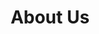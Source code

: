 ---
sitemap:
  changefreq: weekly
  priority: 0.7
title: "About Us"
subtitle: ""
# meta description
description: "About us - our founders story"
draft: false

####################### Banner #########################
banner:
  title : "About Us<br>  <br> Why was Brainstorm Security founded?"
  image : "images/passion.jpg"
  content : "Hello, my name is Richard, and I am the founder of Brainstorm Security Ltd. This is a shortened version of my life and journey in how I created this company.<br><br>

I had always wanted to be a police officer, ever since being a little boy. I grew up and took on a number of different jobs, from office equipment sales, to working for local government. A year or so before the ‘Dot-com boom’ of the late 80s, and having a lifelong interest in computers, I was offered two different jobs as a computer programmer. However, I passed up on these amazing opportunities to earn an extra £30 a week ‘beer money’ working in an office. As we grow up, we can all look back and consider ‘what if?’ in our life choices.  <br><br>  I travelled and worked abroad, returning to join the police in the UK. There I enjoyed an amazing career for nearly three decades. I worked in public facing uniformed police roles. I would walk the beat while checking if doors were locked on commercial premises in the middle of the night. I had exposure to people from all parts of society, from the homeless to high society, which gave me an amazing experience of communicating with people. Furthermore, I mastered my skills of dealing with incidents under pressure, and with people often in crisis, victims, offenders, witnesses and everyone else associated with the criminal justice system. Many critical incidents would often involve ‘life or death’ decision-making. I took this in my stride, following the core policing principles, protecting life and property, preserving order, preventing the commission of offences and bringing offenders to justice."
  button:
    enable : true
    label : "Contact Us"
    link : "contact"
      


######################### Service #####################
service:
  enable : true
  service_item:
    # service item loop
    - title : "We have decades of real world law enforcment experience"
      images:
      - "images/police.jpg"
      content : "I travelled and worked abroad, returning to join the police in the UK. I enjoyed an amazing career for nearly three decades. I worked in public facing uniformed police roles. I would walk the beat while checking if doors were locked on commercial premises in the middle of the night. I had exposure to people from all parts of society, from the homeless to high society, which gave me an amazing experience of communicating with people. <br><br> 
      Furthermore, I mastered my skills of dealing with incidents under pressure, and with people often in crisis, victims, offenders, witnesses and everyone else associated with the criminal justice system. Many critical incidents would often involve ‘life or death’ decision-making. I took this in my stride, following the core policing principles, protecting life and property, preserving order, preventing the commission of offences and bringing offenders to justice."
      button:
        enable : true
        label : "Arrange a free consultation."
        link : "contact"
        
    # service item loop
    - title : "Why not hire the A Team?"
      images:
      - "images/ateam.png"
      content : "I spent the last two decades working on CID, major crime and in covert roles dealing with the most serious of offences. This included a broad range of crimes such as Murder, Kidnap, Child sexual exploitation, Counter Terrorism, Ransomware, Cryptocurrency and Bitcoin enabled crime, Dark web enabled crime, Extortion, Hacking related offences and threat assessments relating to (PII) Personal Identifiable Information/Data sold or leaked on the internet, Robbery, Burglary, Theft, Corruption and misconduct, Sexual offences, Car crime, Drug importation and supply as just some examples. 
      <br><br> 
      Often working in a small team, it would sometimes feel like the ‘A’ team. Our 80’s TV heroes motto was, ‘If you have a problem, if no one else can help, and if you can find them.... maybe you can hire the A-Team.’ We would often get asked for ideas and strategies how to catch some of the most dangerous and clever criminals. We would come up with a plan, put it into action and successfully bring to justice, the ‘Mr Bigs’ of the criminal underworld. (Except we would not use any Gaffer tape or build a tank in deploying our plans, unlike the real ‘A’ team)."
      button:
        enable : true
        label : "Check out our training services"
        link : "training"
        
    # service item loop
    - title : "Why not hire the A Team?"
      images:
      - "images/ateam.png"
      content : "Often working in a small team, it would sometimes feel like the ‘A’ team. Our 80’s TV heroes motto was, ‘If you have a problem, if no one else can help, and if you can find them.... maybe you can hire the A-Team.’ We would often get asked for ideas and strategies how to catch some of the most dangerous and clever criminals. We would come up with a plan, put it into action and successfully bring to justice, the ‘Mr Bigs’ of the criminal underworld. (Except we would not use any Gaffer tape or build a tank in deploying our plans, unlike the real ‘A’ team)."
      button:
        enable : true
        label : "Find out more about our social engineering penetration tests"
        link : "security-testing"
        
    # service item loop
    - title : "Why start a security company?"
      images:
      - "images/biz.jpg"
      content : "My career has enabled me to obtain a broad and secure skills base, including OSINT (Open-Source Intelligence Gathering), Social Engineering and HUMINT (Human Intelligence). I have gained a large amount of experience planning and conducting highly successful physical penetration tests on some very secure government premises. My physical penetration testing experience has also included large scale music and sporting events. Some events have had VIP and key dignitaries attending with their own armed security details. As a qualified trainer and assessor, I have trained many ‘police only’ courses and have been a subject matter expert, delivering lessons at the College of Policing. <br><br>
      
      Some of my key achievements include, representing my organisation when supporting and training an international police force. Working with other UK Government agencies and other international law enforcement agencies on active investigations. Creating and leading one of the UKs most effective, specialist online investigation teams to bring to justice many cyber criminals and child sex offenders.My personal journey took a sharp turn during the Covid Lockdown of 2020/21. I had been dreaming of setting up a company to help people and companies, using my security and specialist cyber skills that I now possessed. However, my police career was cut short when I suffered a sudden life-threatening medical emergency that nearly killed me. (Feel free to ask me about this particularly challenging part of my life over a coffee…. or beer 😀) Coupled with the recent loss of a friend and family member, I knew now was the time to start. Life was too short.<br><br>

      Never being one to shy away from a challenge, I started the business to do things differently in the world of security. I wanted to disrupt the status quo, to show that security awareness can be delivered another way, and to make life better for people as I had done while working in law enforcement. I was fed up with large companies just selling a ‘compliance solution’ and not dealing with truly improving security. <br><br>

      Brainstorm Security was created small and agile, to help supply security training, awareness and solutions you really require. The company was created to listen to the needs of the customers. Like the ‘A’ team ‘If you have a problem’, we could think creatively and work with you to help solve your security problem.<br><br>

      The company would ‘specialise’ in social engineering and hacking the human. By testing staff and then using those real-life examples of how we infiltrated your security, this is an effective learning model that will grab your people’s attention. Coupled with many years of experience, in interacting with real criminals and investigating real crime scenes, we can bring a ‘real’ element to the assessments and training, that other companies cannot supply when using just tech / training or salespeople to deliver your solutions.<br><br>"
      button:
        enable : true
        label : "Curious to know more?"
        link : "security-testing"
        
################### Screenshot ########################
screenshot:
  enable : true
  title : "Experience the best <br> workflow with us"
  image : "images/secpeople.png"

  

##################### Call to action #####################
call_to_action:
  enable : true
  title : "Our aim and mission"
  image : "images/biz.jpg"
  content : "Our aim is to educate people how to protect themselves on a personal level, from the ‘bad guys’. Helping them at being better at identifying conmen and unauthorised persons. Spotting physical security weaknesses at premises and identifying possible ways criminals could commit cyber-crimes against them. I believe once everyone is trained to be ‘security aware’ on a personal level, often using free and simple to use methods, they will automatically bring this change to the security culture of your business. It is a solution where everyone benefits with both your staff and your company benefiting. We aim at empowering staff to know how to deal with suspicious incidents and helping companies create plans and policies to effectively help mitigate these risks. <br><br>

  It’s Brainstorm Security Ltd.’s mission to help, rather than our wealth, that’s the rallying cry! We don’t use assessments of your security to highlight incorrect practices so staff can be punished or reprimanded. We all make mistakes…. but we can all learn from mistakes too! We educate in a totally inclusive manner, allowing everyone to learn in a relaxed and fun way.
  We are also able to scale the training, post security assessment, by using our online training solutions to accommodate large and enterprise sized companies. <br><br>

  Me and my team look forward to working with you in the future, and learning all about your achievements."
  button:
    enable : true
    label : "Contact Us"
    link : "contact"


---